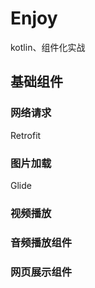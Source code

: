 # Enjoy
kotlin、组件化实战




## 基础组件

### 网络请求
 Retrofit


### 图片加载

 Glide

### 视频播放



### 音频播放组件



### 网页展示组件





